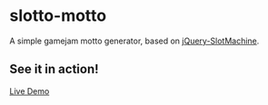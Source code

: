 # slotto-motto
A simple gamejam motto generator, based on [jQuery-SlotMachine](https://github.com/josex2r/jQuery-SlotMachine).

## See it in action!

[Live Demo](https://fabian-rump.github.io/slotto-motto/index.html)
